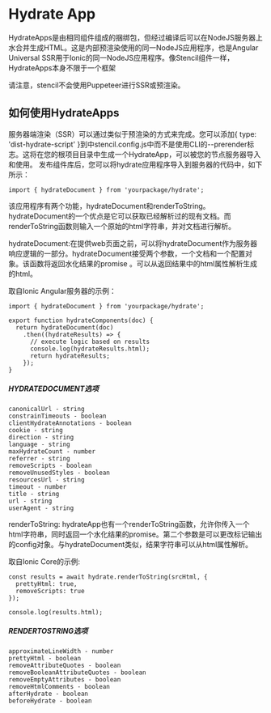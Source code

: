 <!--
 * @Date: 2021-01-20 16:50:54
 * @LastEditors: dongfb
 * @LastEditTime: 2021-01-20 17:04:21
-->
# Hydrate App

HydrateApps是由相同组件组成的捆绑包，但经过编译后可以在NodeJS服务器上水合并生成HTML。这是内部预渲染使用的同一NodeJS应用程序，也是Angular Universal SSR用于Ionic的同一NodeJS应用程序。像Stencil组件一样，HydrateApps本身不限于一个框架

请注意，stencil不会使用Puppeteer进行SSR或预渲染。

## 如何使用HydrateApps

服务器端渲染（SSR）可以通过类似于预渲染的方式来完成。您可以添加{ type: 'dist-hydrate-script' }到中stencil.config.js中而不是使用CLI的--prerender标志。这将在您的根项目目录中生成一个HydrateApp，可以被您的节点服务器导入和使用。
发布组件库后，您可以将hydrate应用程序导入到服务器的代码中，如下所示：

```
import { hydrateDocument } from 'yourpackage/hydrate';
```

该应用程序有两个功能，hydrateDocument和renderToString。hydrateDocument的一个优点是它可以获取已经解析过的现有文档。而renderToString函数则输入一个原始的html字符串，并对文档进行解析。

hydrateDocument:在提供web页面之前，可以将hydrateDocument作为服务器响应逻辑的一部分。hydrateDocument接受两个参数，一个文档和一个配置对象。该函数将返回水化结果的promise 。可以从返回结果中的html属性解析生成的html。

取自Ionic Angular服务器的示例：

```
import { hydrateDocument } from 'yourpackage/hydrate';

export function hydrateComponents(doc) {
  return hydrateDocument(doc)
    .then((hydrateResults) => {
      // execute logic based on results
      console.log(hydrateResults.html);
      return hydrateResults;
    });
}
```

##### HYDRATEDOCUMENT选项

```
canonicalUrl - string
constrainTimeouts - boolean
clientHydrateAnnotations - boolean
cookie - string
direction - string
language - string
maxHydrateCount - number
referrer - string
removeScripts - boolean
removeUnusedStyles - boolean
resourcesUrl - string
timeout - number
title - string
url - string
userAgent - string
```

renderToString: hydrateApp也有一个renderToString函数，允许你传入一个html字符串，同时返回一个水化结果的promise。第二个参数是可以更改标记输出的config对象。与hydrateDocument类似，结果字符串可以从html属性解析。

取自Ionic Core的示例:

```
const results = await hydrate.renderToString(srcHtml, {
  prettyHtml: true,
  removeScripts: true
});

console.log(results.html);
```

##### RENDERTOSTRING选项

```
approximateLineWidth - number
prettyHtml - boolean
removeAttributeQuotes - boolean
removeBooleanAttributeQuotes - boolean
removeEmptyAttributes - boolean
removeHtmlComments - boolean
afterHydrate - boolean
beforeHydrate - boolean
```